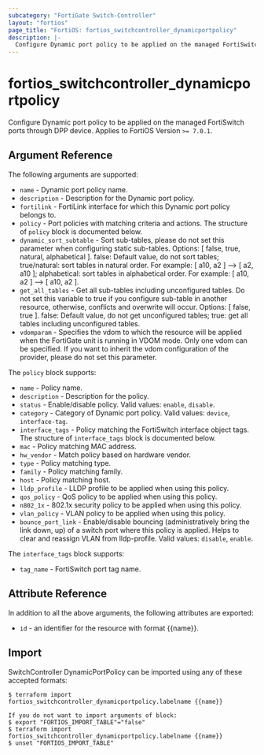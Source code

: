 ```yaml
---
subcategory: "FortiGate Switch-Controller"
layout: "fortios"
page_title: "FortiOS: fortios_switchcontroller_dynamicportpolicy"
description: |-
  Configure Dynamic port policy to be applied on the managed FortiSwitch ports through DPP device.
---
```


# fortios_switchcontroller_dynamicportpolicy
Configure Dynamic port policy to be applied on the managed FortiSwitch ports through DPP device. Applies to FortiOS Version `>= 7.0.1`.

## Argument Reference

The following arguments are supported:

* `name` - Dynamic port policy name.
* `description` - Description for the Dynamic port policy.
* `fortilink` - FortiLink interface for which this Dynamic port policy belongs to.
* `policy` - Port policies with matching criteria and actions. The structure of `policy` block is documented below.
* `dynamic_sort_subtable` - Sort sub-tables, please do not set this parameter when configuring static sub-tables. Options: [ false, true, natural, alphabetical ]. false: Default value, do not sort tables; true/natural: sort tables in natural order. For example: [ a10, a2 ] --> [ a2, a10 ]; alphabetical: sort tables in alphabetical order. For example: [ a10, a2 ] --> [ a10, a2 ].
* `get_all_tables` - Get all sub-tables including unconfigured tables. Do not set this variable to true if you configure sub-table in another resource, otherwise, conflicts and overwrite will occur. Options: [ false, true ]. false: Default value, do not get unconfigured tables; true: get all tables including unconfigured tables. 
* `vdomparam` - Specifies the vdom to which the resource will be applied when the FortiGate unit is running in VDOM mode. Only one vdom can be specified. If you want to inherit the vdom configuration of the provider, please do not set this parameter.

The `policy` block supports:

* `name` - Policy name.
* `description` - Description for the policy.
* `status` - Enable/disable policy. Valid values: `enable`, `disable`.
* `category` - Category of Dynamic port policy. Valid values: `device`, `interface-tag`.
* `interface_tags` - Policy matching the FortiSwitch interface object tags. The structure of `interface_tags` block is documented below.
* `mac` - Policy matching MAC address.
* `hw_vendor` - Match policy based on hardware vendor.
* `type` - Policy matching type.
* `family` - Policy matching family.
* `host` - Policy matching host.
* `lldp_profile` - LLDP profile to be applied when using this policy.
* `qos_policy` - QoS policy to be applied when using this policy.
* `n802_1x` - 802.1x security policy to be applied when using this policy.
* `vlan_policy` - VLAN policy to be applied when using this policy.
* `bounce_port_link` - Enable/disable bouncing (administratively bring the link down, up) of a switch port where this policy is applied. Helps to clear and reassign VLAN from lldp-profile. Valid values: `disable`, `enable`.

The `interface_tags` block supports:

* `tag_name` - FortiSwitch port tag name.


## Attribute Reference

In addition to all the above arguments, the following attributes are exported:
* `id` - an identifier for the resource with format {{name}}.

## Import

SwitchController DynamicPortPolicy can be imported using any of these accepted formats:
```
$ terraform import fortios_switchcontroller_dynamicportpolicy.labelname {{name}}

If you do not want to import arguments of block:
$ export "FORTIOS_IMPORT_TABLE"="false"
$ terraform import fortios_switchcontroller_dynamicportpolicy.labelname {{name}}
$ unset "FORTIOS_IMPORT_TABLE"
```
